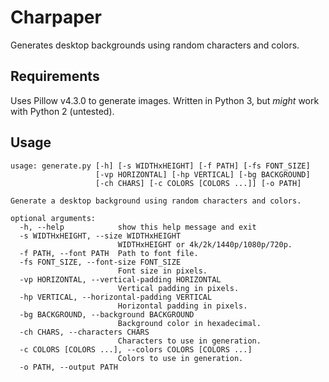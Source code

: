 # Charpaper

Generates desktop backgrounds using random characters and colors.

## Requirements

Uses Pillow v4.3.0 to generate images. Written in Python 3, but *might* work with Python 2 (untested).

## Usage

```
usage: generate.py [-h] [-s WIDTHxHEIGHT] [-f PATH] [-fs FONT_SIZE]
                   [-vp HORIZONTAL] [-hp VERTICAL] [-bg BACKGROUND]
                   [-ch CHARS] [-c COLORS [COLORS ...]] [-o PATH]

Generate a desktop background using random characters and colors.

optional arguments:
  -h, --help            show this help message and exit
  -s WIDTHxHEIGHT, --size WIDTHxHEIGHT
                        WIDTHxHEIGHT or 4k/2k/1440p/1080p/720p.
  -f PATH, --font PATH  Path to font file.
  -fs FONT_SIZE, --font-size FONT_SIZE
                        Font size in pixels.
  -vp HORIZONTAL, --vertical-padding HORIZONTAL
                        Vertical padding in pixels.
  -hp VERTICAL, --horizontal-padding VERTICAL
                        Horizontal padding in pixels.
  -bg BACKGROUND, --background BACKGROUND
                        Background color in hexadecimal.
  -ch CHARS, --characters CHARS
                        Characters to use in generation.
  -c COLORS [COLORS ...], --colors COLORS [COLORS ...]
                        Colors to use in generation.
  -o PATH, --output PATH
```